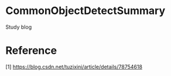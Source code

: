 # CommonObjectDetectSummary
Study blog

# Reference
[1] https://blog.csdn.net/tuzixini/article/details/78754618  <br>

